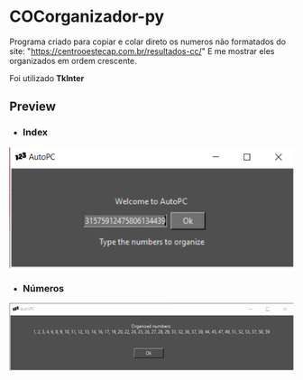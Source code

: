 # COCorganizador-py

Programa criado para copiar e colar direto os numeros não formatados do site: "https://centrooestecap.com.br/resultados-cc/"
E me mostrar eles organizados em ordem crescente.

Foi utilizado <b>TkInter</b>

## Preview

- ### Index
![alt text](prints/index.png)

- ### Números
![alt text](prints/numeros.png) 
